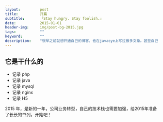 ```yaml
---
layout:         post
title:          开篇
subtitle:       「Stay hungry. Stay foolish.」
date:           2015-01-01
header-img:     img/post-bg-2015.jpg
tags:           ""
keyword:        ""
description:    "很早之前就想开通自己的博客，也在javaeye上写过很多文章。甚至自己也用PHP实现一个，但界面太丑而放弃。无意之间发现github pages结合jekyll，再加上github上几套模板，经过几天的折腾，终于配置完成，可以和大家见面了。"
---
```



## 它是干什么的
+ 记录 php
+ 记录 java
+ 记录 mysql
+ 记录 nginx
+ 记录 H5


2015 年，是新的一年，公司业务转型，自己的技术栈也需要加强，给2015年准备了长长的书列，开始吧！
